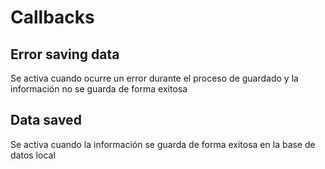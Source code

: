# Callbacks

## Error saving data

Se activa cuando ocurre un error durante el proceso de guardado y la información no se guarda de forma exitosa 

## Data saved

Se activa cuando la información se guarda de forma exitosa en la base de datos local

